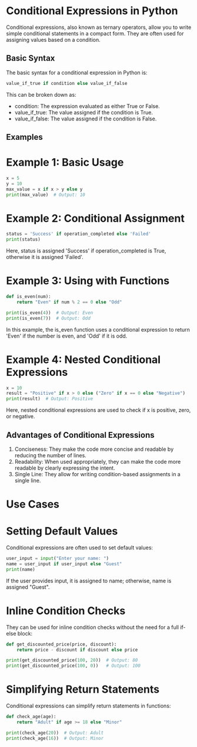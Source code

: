 # Conditional Expressions in Python

Conditional expressions, also known as ternary operators, allow you to write simple conditional statements in a compact form. They are often used for assigning values based on a condition.

## Basic Syntax

The basic syntax for a conditional expression in Python is:

```python
value_if_true if condition else value_if_false
```
This can be broken down as:

- condition: The expression evaluated as either True or False.
- value_if_true: The value assigned if the condition is True.
- value_if_false: The value assigned if the condition is False.
## Examples
# Example 1: Basic Usage
```python
x = 5
y = 10
max_value = x if x > y else y
print(max_value)  # Output: 10
```

# Example 2: Conditional Assignment
```python
status = 'Success' if operation_completed else 'Failed'
print(status)
```
Here, status is assigned 'Success' if operation_completed is True, otherwise it is assigned 'Failed'.

# Example 3: Using with Functions
```python
def is_even(num):
    return "Even" if num % 2 == 0 else "Odd"

print(is_even(4))  # Output: Even
print(is_even(7))  # Output: Odd
```
In this example, the is_even function uses a conditional expression to return 'Even' if the number is even, and 'Odd' if it is odd.

# Example 4: Nested Conditional Expressions
```python
x = 10
result = "Positive" if x > 0 else ("Zero" if x == 0 else "Negative")
print(result)  # Output: Positive
```
Here, nested conditional expressions are used to check if x is positive, zero, or negative.

## Advantages of Conditional Expressions
1. Conciseness: They make the code more concise and readable by reducing the number of lines.
2. Readability: When used appropriately, they can make the code more readable by clearly expressing the intent.
3. Single Line: They allow for writing condition-based assignments in a single line.
# Use Cases
# Setting Default Values
Conditional expressions are often used to set default values:

```python
user_input = input("Enter your name: ")
name = user_input if user_input else "Guest"
print(name)
```
If the user provides input, it is assigned to name; otherwise, name is assigned "Guest".

# Inline Condition Checks
They can be used for inline condition checks without the need for a full if-else block:

```python
def get_discounted_price(price, discount):
    return price - discount if discount else price

print(get_discounted_price(100, 20))  # Output: 80
print(get_discounted_price(100, 0))   # Output: 100
```
# Simplifying Return Statements
Conditional expressions can simplify return statements in functions:

``` python
def check_age(age):
    return "Adult" if age >= 18 else "Minor"

print(check_age(20))  # Output: Adult
print(check_age(16))  # Output: Minor
```
